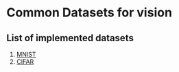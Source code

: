 # Common Datasets for vision

List of implemented datasets
---

1. [MNIST](mnist.py)
2. [CIFAR](cifar.py)
